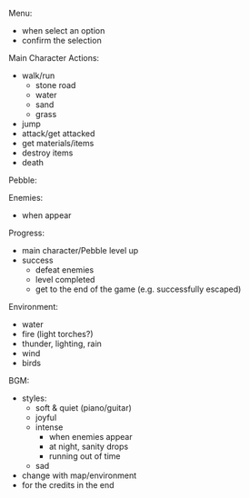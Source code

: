 Menu:
- when select an option
- confirm the selection

Main Character Actions:
- walk/run
  - stone road
  - water
  - sand
  - grass
- jump
- attack/get attacked
- get materials/items
- destroy items
- death

Pebble:

Enemies:
- when appear

Progress:
- main character/Pebble level up
- success
  - defeat enemies
  - level completed
  - get to the end of the game (e.g. successfully escaped)

Environment:
- water 
- fire (light torches?)
- thunder, lighting, rain
- wind
- birds

BGM:
- styles:
  - soft & quiet (piano/guitar)
  - joyful
  - intense
    - when enemies appear
    - at night, sanity drops
    - running out of time
  - sad
- change with map/environment
- for the credits in the end
